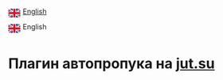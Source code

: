 [<img src="https://raw.githubusercontent.com/twitter/twemoji/master/assets/svg/1f1ec-1f1e7.svg" alt="GB Flag" width="24" style="float: left; margin-right: 5px"/> English](https://github.com/kerdl/jutsuper/blob/main/README.md)

[<svg fill="none" width="100" height="24">
  <foreignObject width="100%" height="100%">
    <div>
      <style>
        .float-left-margin-right-5px {
          float: left;
          margin-right: 5px;
        }
      </style>
      <img class="float-left-margin-right-5px" src="https://raw.githubusercontent.com/twitter/twemoji/master/assets/svg/1f1ec-1f1e7.svg" alt="GB Flag" width="24"/> English
    </div>
  </foreignObject>
</svg>](https://github.com/kerdl/jutsuper/blob/main/README.md)

# Плагин автопропука на [jut.su](https://jut.su/)

[//]: # (<img src="https://cdn.svgator.com/images/2023/03/wind-blowing-in-may-svg-animation.svg"/>)
